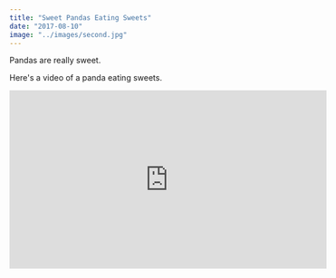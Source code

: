 ```yaml
---
title: "Sweet Pandas Eating Sweets"
date: "2017-08-10"
image: "../images/second.jpg"
---
```


Pandas are really sweet.

Here's a video of a panda eating sweets.

<iframe width="560" height="315" src="https://www.youtube.com/embed/4n0xNbfJLR8" frameborder="0" allowfullscreen></iframe>
